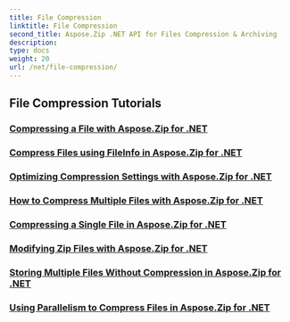```yaml
---
title: File Compression
linktitle: File Compression
second_title: Aspose.Zip .NET API for Files Compression & Archiving
description: 
type: docs
weight: 20
url: /net/file-compression/
---
```


## File Compression Tutorials
### [Compressing a File with Aspose.Zip for .NET](./compress-file/)
### [Compress Files using FileInfo in Aspose.Zip for .NET](./compress-files-fileinfo/)
### [Optimizing Compression Settings with Aspose.Zip for .NET](./optimizing-compression-settings/)
### [How to Compress Multiple Files with Aspose.Zip for .NET](./compress-multiple-files/)
### [Compressing a Single File in Aspose.Zip for .NET](./compress-single-file/)
### [Modifying Zip Files with Aspose.Zip for .NET](./modifying-zip-files/)
### [Storing Multiple Files Without Compression in Aspose.Zip for .NET](./store-multiple-files-no-compression/)
### [Using Parallelism to Compress Files in Aspose.Zip for .NET](./using-parallelism-compress-files/)
